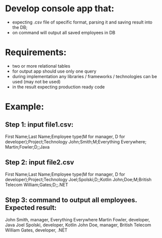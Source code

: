 # Develop console app that:

* expecting .csv file of specific format, parsing it and saving result into the DB;
* on command will output all saved employees in DB

# Requirements:

* two or more relational tables
* for output app should use only one query
* during implementation any libraries / frameworks / technologies can be used (may not be used)
* in the result expecting production ready code

# Example:

## Step 1: input file1.csv:

First Name;Last Name;Employee type(M for manager, D for developer);Project;Technology John;Smith;M;Everything
Everywhere; Martin;Fowler;D;;Java

## Step 2: input file2.csv

First Name;Last Name;Employee type(M for manager, D for developer);Project;Technology Joel;Spolski;D;;Kotlin
John;Doe;M;British Telecom William;Gates;D;;.NET

## Step 3: command to output all employees. Expected result:

John Smith, manager, Everything Everywhere Martin Fowler, developer, Java Joel Spolski, developer, Kotlin John Doe,
manager, British Telecom William Gates, developer, .NET


